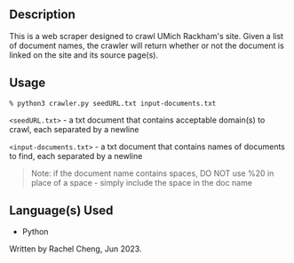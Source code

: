 ## Description

This is a web scraper designed to crawl UMich Rackham's site.
Given a list of document names, the crawler will return whether or not the document is linked on the site and its source page(s).

## Usage
```
% python3 crawler.py seedURL.txt input-documents.txt
```


`<seedURL.txt>` - a txt document that contains acceptable domain(s) to crawl, each separated by a newline


`<input-documents.txt>` - a txt document that contains names of documents to find, each separated by a newline
> Note: if the document name contains spaces, DO NOT use %20 in place of a space - simply include the space in the doc name


## Language(s) Used

- Python




Written by Rachel Cheng, Jun 2023.
